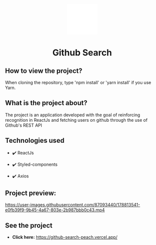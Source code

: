 
<div align="center">
 <img src="./public/github-icon.svg" alt="github-icon" width="100" >
 <h1> Github Search </h1>
</div>


## How to view the project?
When cloning the repository, type 'npm install' or 'yarn install' if you use Yarn.

## What is the project about?
The project is an application developed with the goal of reinforcing recognition in ReactJs and fetching users on github through the use of Github's REST API

## Technologies used

- ✔️ ReactJs

- ✔️ Styled-components

- ✔️ Axios

## Project preview:

https://user-images.githubusercontent.com/87093440/178813541-e0fb39f9-9b45-4a67-803e-2b987bbb0c43.mp4

## See the project

- <strong>Click here:</strong> https://github-search-peach.vercel.app/
